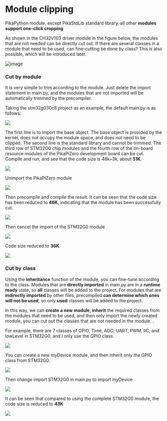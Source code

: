 # Module clipping

PikaPython module, except PikaStdLib standard library, all other **modules support one-click cropping**

As shown in the CH32V103 driver module in the figure below, the modules that are not needed can be directly cut out. If there are several classes in a module that need to be used, can fine-cutting be done by class? This is also possible, which will be introduced later.

![image](https://user-images.githubusercontent.com/88232613/171089804-09420efd-4185-48c4-a61a-8eb82abb56a1.png)

### Cut by module

It is very simple to trim according to the module. Just delete the import statement in main.py, and the modules that are not imported will be automatically trimmed by the precompiler.

Taking the stm32g030c8 project as an example, the default main.py is as follows:

![](assets/1639281734520-d63c222e-6c15-46f6-9349-2aae5e3a22a1.png)

The first line is to import the base object. The base object is provided by the kernel, does not occupy the module space, and does not need to be clipped.
The second line is the standard library and cannot be trimmed.
The third row of STM32G0 chip modules and the fourth row of the on-board resource modules of the PikaPiZero development board can be cut.
Compile and run, and see that the code size is 48k+3k, about **51K**.

![](assets/1639281670087-0edcd6a5-c1ec-4eb7-aa13-b4af6f856774.png)

Unimport the PikaPiZero module

![](assets/1639281716434-51e185a4-bbbc-4fe6-8867-9834b0973da1.png)

Then precompile and compile the result:
It can be seen that the code size has been reduced to **46K**, indicating that the module has been successfully cut.

![](assets/1639281815845-56657902-ab07-409e-9a3f-f0197370c37c.png)

Then cancel the import of the STM32G0 module

![](assets/1639281843772-333666fe-d348-4616-8f39-5ab63500e3c7.png)

Code size reduced to **36K**

![](assets/1639281899582-c0e013e7-9e75-4faf-8c68-d6c2193a030f.png)

### **Cut by class**

Using the **inheritance** function of the module, you can fine-tune according to the class.
Modules that are **directly imported** in main.py are in a **runtime ready** state, so **all** classes will be added to the project.
For modules that are **indirectly imported** by other files, precompiled **can determine which ones will not be used**, so only **used** classes will be added to the project.

In this way, we can **create a new module**, **inherit** the required classes from the modules that need to be used, and then only import the newly created module, you can cut out the classes that are not needed in the module. .

For example, there are 7 classes of GPIO, Time, ADC, UART, PWM, IIC, and lowLevel in STM32G0, and I only use the GPIO class.

![](assets/1639282316919-0450c010-004a-4d84-891a-14a6d0537e11.png)

You can create a new myDevice module, and then inherit only the GPIO class from STM32G0.

![](assets/1639282420803-e73a65a4-2cd2-4bec-bb88-2cb2eae8cede.png)

Then change import STM32G0 in main.py to import myDevice

![](assets/1639282444794-6ca987a5-05f6-4377-af99-718985fae914.png)

It can be seen that compared to using the complete STM32G0 module, the code size is reduced to **43K**

![](assets/1639282647369-def83056-27c9-4d35-82f8-2720d9ae0767.png)
